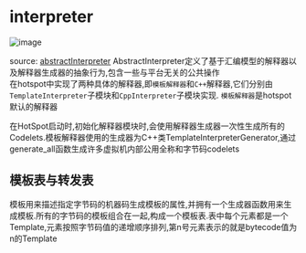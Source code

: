 # interpreter

![image](https://user-images.githubusercontent.com/26846402/131253871-23119457-ed98-42e2-9fd6-fec1298410a1.png)<br/>

source: [abstractInterpreter](https://github.com/openjdk/jdk/blob/master/src/hotspot/share/interpreter/abstractInterpreter.hpp)
AbstractInterpreter定义了基于汇编模型的解释器以及解释器生成器的抽象行为,包含一些与平台无关的公共操作 <br/>
在hotspot中实现了两种具体的解释器,即`模板解释器`和`C++`解释器,它们分别由`TemplateInterpreter`子模块和`CppInterpreter`子模块实现.
`模板解释器`是hotspot默认的解释器 <br/>

在HotSpot启动时,初始化解释器模块时,会使用解释器生成器一次性生成所有的Codelets.模板解释器使用的生成器为C++类TemplateInterpreterGenerator,通过generate_all函数生成许多虚拟机内部公用全称和字节码codelets

## 模板表与转发表
模板用来描述指定字节码的机器码生成模板的属性,并拥有一个生成器函数用来生成模板.所有的字节码的模板组合在一起,构成一个模板表.表中每个元素都是一个Template,元素按照字节码值的递增顺序排列,第n号元素表示的就是bytecode值为n的Template
